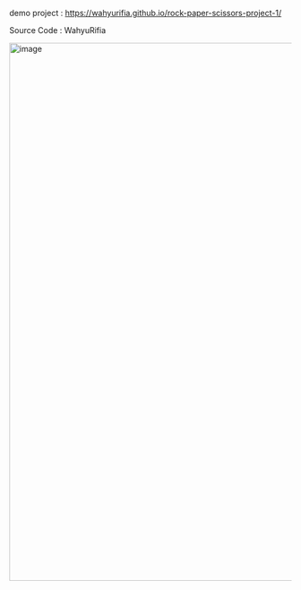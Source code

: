
demo project
: https://wahyurifia.github.io/rock-paper-scissors-project-1/

Source Code :
WahyuRifia

<img width="960" alt="image" src="https://github.com/wahyurifia/rock-paper-scissors-project-1/assets/128810262/7646b5cf-0843-4e5f-8861-2aa29cec9e30">
